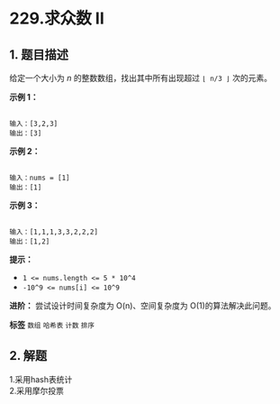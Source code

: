 # 229.求众数 II

## 1. 题目描述

给定一个大小为 *n* 的整数数组，找出其中所有出现超过 `⌊ n/3 ⌋` 次的元素。

 

 

 **示例 1：** 

```

输入：[3,2,3]
输出：[3]
```
 **示例 2：** 

```

输入：nums = [1]
输出：[1]

```
 **示例 3：** 

```

输入：[1,1,1,3,3,2,2,2]
输出：[1,2]
```
 

 **提示：** 
-  `1 <= nums.length <= 5 * 10^4` 
-  `-10^9 <= nums[i] <= 10^9` 
 

 **进阶：** 尝试设计时间复杂度为 O(n)、空间复杂度为 O(1)的算法解决此问题。

 
**标签**
`数组` `哈希表` `计数` `排序` 


## 2. 解题
1.采用hash表统计  
2.采用摩尔投票
